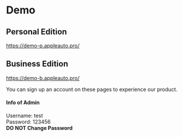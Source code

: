 # Demo

## Personal Edition

https://demo-p.appleauto.pro/

## Business Edition

https://demo-b.appleauto.pro/

You can sign up an account on these pages to experience our product.

#### Info of Admin

Username: test<br>
Password: 123456<br>
**DO NOT Change Password**

